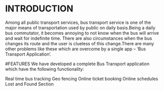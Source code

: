 # INTRODUCTION

Among all public transport services, bus transport service is one of the major means of 
transportation used by public on daily basis.Being a daily bus commutator, it becomes annoying 
to not know when the bus will arrive and wait for indefinite time. There are also circumstances when the bus changes its route and the user is clueless
of this change.There are many other problems like these which are overcome by a 
single app – ‘Bus Transport Application’.

#FEATURES
We have developed a complete Bus Transport application which have the following functionality:

Real time bus tracking
Geo fencing
Online ticket booking
Online schedules
Lost and Found Section

